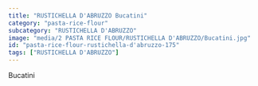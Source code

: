 ```yaml
---
title: "RUSTICHELLA D'ABRUZZO Bucatini"
category: "pasta-rice-flour"
subcategory: "RUSTICHELLA D'ABRUZZO"
image: "media/2 PASTA RICE FLOUR/RUSTICHELLA D'ABRUZZO/Bucatini.jpg"
id: "pasta-rice-flour-rustichella-d'abruzzo-175"
tags: ["RUSTICHELLA D'ABRUZZO"]
---
```


Bucatini
